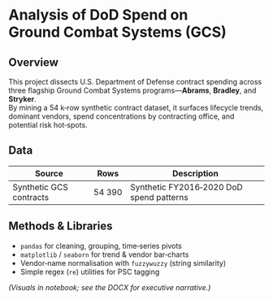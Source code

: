# Analysis of DoD Spend on Ground Combat Systems (GCS)

## Overview
This project dissects U.S. Department of Defense contract spending across three flagship Ground Combat Systems programs—**Abrams**, **Bradley**, and **Stryker**.  
By mining a 54 k‑row synthetic contract dataset, it surfaces lifecycle trends, dominant vendors, spend concentrations by contracting office, and potential risk hot‑spots.

## Data
| Source | Rows | Description |
|--------|------|-------------|
| Synthetic GCS contracts | 54 390 | Synthetic FY2016‑2020 DoD spend patterns |

## Methods & Libraries
- `pandas` for cleaning, grouping, time‑series pivots  
- `matplotlib` / `seaborn` for trend & vendor bar‑charts  
- Vendor‑name normalisation with `fuzzywuzzy` (string similarity)  
- Simple regex (`re`) utilities for PSC tagging

*(Visuals in notebook; see the DOCX for executive narrative.)*
